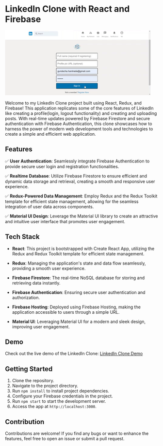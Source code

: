 # LinkedIn Clone with React and Firebase

![LinkedIn Clone](https://github.com/HarshadaG06/linkedin-clone-yt/blob/main/public/LinkedinClone.gif)

Welcome to my LinkedIn Clone project built using React, Redux, and Firebase!
This application replicates some of the core features of LinkedIn like creating a profile(login, logout functionality) and creating and uploading posts. With real-time updates powered by Firebase Firestore and secure authentication with Firebase Authentication, this clone showcases how to harness the power of modern web development tools and technologies to create a simple and efficient web application.

## Features

✅ **User Authentication**: Seamlessly integrate Firebase Authentication to provide secure user login and registration functionalities.

✅ **Realtime Database**: Utilize Firebase Firestore to ensure efficient and dynamic data storage and retrieval, creating a smooth and responsive user experience.

✅ **Redux-Powered Data Management**: Employ Redux and the Redux Toolkit template for efficient state management, allowing for the seamless integration of user data across components.

✅ **Material UI Design**: Leverage the Material UI library to create an attractive and intuitive user interface that promotes user engagement.

## Tech Stack

- **React**: This project is bootstrapped with Create React App, utilizing the Redux and Redux Toolkit template for efficient state management.

- **Redux**: Managing the application's state and data flow seamlessly, providing a smooth user experience.

- **Firebase Firestore**: The real-time NoSQL database for storing and retrieving data instantly.

- **Firebase Authentication**: Ensuring secure user authentication and authorization.

- **Firebase Hosting**: Deployed using Firebase Hosting, making the application accessible to users through a simple URL.

- **Material UI**: Leveraging Material UI for a modern and sleek design, improving user engagement.

## Demo

Check out the live demo of the LinkedIn Clone: [LinkedIn Clone Demo](https://linkedin-clone-caa13.web.app/)

## Getting Started

1. Clone the repository.
2. Navigate to the project directory.
3. Run `npm install` to install project dependencies.
4. Configure your Firebase credentials in the project.
5. Run `npm start` to start the development server.
6. Access the app at `http://localhost:3000`.

## Contribution

Contributions are welcome! If you find any bugs or want to enhance the features, feel free to open an issue or submit a pull request.
